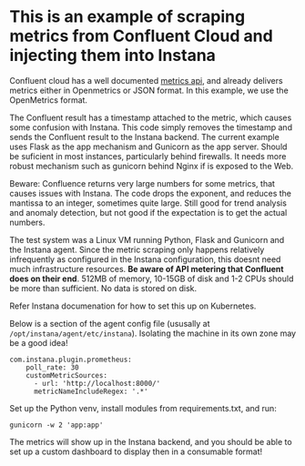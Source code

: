 # This is an example of scraping metrics from Confluent Cloud and injecting them into Instana


Confluent cloud has a well documented [metrics api](https://docs.confluent.io/cloud/current/monitoring/metrics-api.html), and already delivers metrics either in Openmetrics or JSON format. In this example, we use the OpenMetrics format. 

The Confluent result has a timestamp attached to the metric, which causes some confusion with Instana. This code simply removes the timestamp and sends the Confluent result to the Instana backend. The current example uses Flask as the app mechanism and Gunicorn as the app server. Should be suficient in most instances, particularly behind firewalls. It needs more robust mechanism such as gunicorn behind Nginx if is exposed to the Web. 

Beware: Confluence returns very large numbers for some metrics, that causes issues with Instana. The code drops the exponent, and reduces the mantissa to an integer, sometimes quite large. Still good for trend analysis and anomaly detection, but not good if the expectation is to get the actual numbers. 

The test system was a Linux VM running Python, Flask and Gunicorn and the Instana agent. Since the metric scraping only happens relatively infrequently as configured in the Instana configuration, this doesnt need much infrastructure resources. **Be aware of API metering that Confluent does on their end**. 512MB of memory, 10-15GB of disk and 1-2 CPUs should be more than sufficient. No data is stored on disk. 

Refer Instana documenation for how to set this up on Kubernetes. 

Below is a section of the agent config file (ususally at `/opt/instana/agent/etc/instana`). Isolating the machine in its own zone may be a good idea!


    com.instana.plugin.prometheus:
        poll_rate: 30
        customMetricSources:
          - url: 'http://localhost:8000/'
          metricNameIncludeRegex: '.*'  
      

Set up the Python venv, install modules from requirements.txt, and run:

`gunicorn -w 2 'app:app'`

The metrics will show up in the Instana backend, and you should be able to set up a custom dashboard to display then in a consumable format! 
